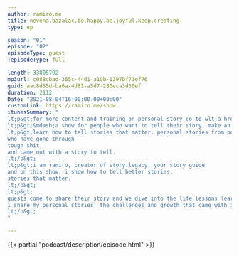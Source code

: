 ```yaml
---
author: ramiro.me
title: nevena.bazalac.be.happy.be.joyful.keep.creating
type: ep

season: "01"
episode: "02"
episodeType: guest
TepisodeType: full

length: 33805792
mp3url: c088cbad-365c-44d1-a10b-1397bf71ef76
guid: aac8d35d-ba6a-4d81-a5d7-280eca3d30ef
duration: 2112
Date: "2021-08-04T16:00:00.00+00:00"
customLink: https://ramiro.me/show
itunesSummary: "
lt;p&gt;for more content and training on personal story go to &lt;a href=&quot;http://ramiro.me/show&quot;&gt;ramiro.me/show&lt;/a&gt;lt;/p&gt;
lt;p&gt;&mdash;a show for people who want to tell their story, make an impact and leave a legacy.lt;/p&gt;
lt;p&gt;learn how to tell stories that matter. personal stories from people just like you,
who have gone through
tough shit,
and came out with a story to tell.
lt;/p&gt;
lt;p&gt;i am ramiro, creator of story.legacy, your story guide
and on this show, i show how to tell better stories.
stories that matter.
lt;/p&gt;
lt;p&gt;
guests come to share their story and we dive into the life lessons learned from those personal experiences.
i share my personal stories, the challenges and growth that came with it.
lt;/p&gt;
"

---
```

{{< partial "podcast/description/episode.html" >}}
